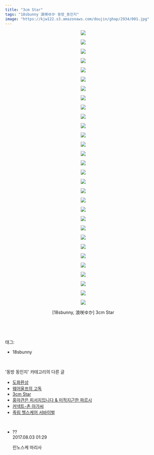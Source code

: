```yaml
---
title: "3cm Star"
tags: "18sbunny 浪咲ゆか 동방_동인지"
image: "https://kjw122.s3.amazonaws.com/doujin/ghap/2934/001.jpg"
---
```

<div class="article">
<p style="text-align: center; clear: none; float: none;"><img src="{{ site.imgserver5 }}/ghap/2934/001.jpg"/></p>
<p style="text-align: center; clear: none; float: none;"><img src="{{ site.imgserver5 }}/ghap/2934/002.jpg"/></p>
<p style="text-align: center; clear: none; float: none;"><img src="{{ site.imgserver5 }}/ghap/2934/003.jpg"/></p>
<p style="text-align: center; clear: none; float: none;"><img src="{{ site.imgserver5 }}/ghap/2934/004.jpg"/></p>
<p style="text-align: center; clear: none; float: none;"><img src="{{ site.imgserver5 }}/ghap/2934/005.jpg"/></p>
<p style="text-align: center; clear: none; float: none;"><img src="{{ site.imgserver5 }}/ghap/2934/006.jpg"/></p>
<p style="text-align: center; clear: none; float: none;"><img src="{{ site.imgserver5 }}/ghap/2934/007.jpg"/></p>
<p style="text-align: center; clear: none; float: none;"><img src="{{ site.imgserver5 }}/ghap/2934/008.jpg"/></p>
<p style="text-align: center; clear: none; float: none;"><img src="{{ site.imgserver5 }}/ghap/2934/009.jpg"/></p>
<p style="text-align: center; clear: none; float: none;"><img src="{{ site.imgserver5 }}/ghap/2934/010.jpg"/></p>
<p style="text-align: center; clear: none; float: none;"><img src="{{ site.imgserver5 }}/ghap/2934/011.jpg"/></p>
<p style="text-align: center; clear: none; float: none;"><img src="{{ site.imgserver5 }}/ghap/2934/012.jpg"/></p>
<p style="text-align: center; clear: none; float: none;"><img src="{{ site.imgserver5 }}/ghap/2934/013.jpg"/></p>
<p style="text-align: center; clear: none; float: none;"><img src="{{ site.imgserver5 }}/ghap/2934/014.jpg"/></p>
<p style="text-align: center; clear: none; float: none;"><img src="{{ site.imgserver5 }}/ghap/2934/015.jpg"/></p>
<p style="text-align: center; clear: none; float: none;"><img src="{{ site.imgserver5 }}/ghap/2934/016.jpg"/></p>
<p style="text-align: center; clear: none; float: none;"><img src="{{ site.imgserver5 }}/ghap/2934/017.jpg"/></p>
<p style="text-align: center; clear: none; float: none;"><img src="{{ site.imgserver5 }}/ghap/2934/018.jpg"/></p>
<p style="text-align: center; clear: none; float: none;"><img src="{{ site.imgserver5 }}/ghap/2934/019.jpg"/></p>
<p style="text-align: center; clear: none; float: none;"><img src="{{ site.imgserver5 }}/ghap/2934/020.jpg"/></p>
<p style="text-align: center; clear: none; float: none;"><img src="{{ site.imgserver5 }}/ghap/2934/021.jpg"/></p>
<p style="text-align: center; clear: none; float: none;"><img src="{{ site.imgserver5 }}/ghap/2934/022.jpg"/></p>
<p style="text-align: center; clear: none; float: none;"><img src="{{ site.imgserver5 }}/ghap/2934/023.jpg"/></p>
<p style="text-align: center; clear: none; float: none;"><img src="{{ site.imgserver5 }}/ghap/2934/024.jpg"/></p>
<p style="text-align: center; clear: none; float: none;"><img src="{{ site.imgserver5 }}/ghap/2934/025.jpg"/></p>
<p style="text-align: center; clear: none; float: none;"><img src="{{ site.imgserver5 }}/ghap/2934/026.jpg"/></p>
<p style="text-align: center; clear: none; float: none;"><img src="{{ site.imgserver5 }}/ghap/2934/027.jpg"/></p>
<p style="text-align: center; clear: none; float: none;"><img src="{{ site.imgserver5 }}/ghap/2934/028.jpg"/></p>
<p style="text-align: center; clear: none; float: none;"><img src="{{ site.imgserver5 }}/ghap/2934/029.jpg"/></p>
<p style="text-align: center; clear: none; float: none;"><img src="{{ site.imgserver5 }}/ghap/2934/030.jpg"/></p>
<p style="text-align: center; clear: none; float: none;">[18sbunny, 浪咲ゆか] 3cm Star</p>
<p><br/></p>
</div><br/>
<div class="tagTrail">
<p>태그: </p>
<ul>
<li>18sbunny</li>
</ul>
</div><br/>
<div class="another">
<p>'동방 동인지' 카테고리의 다른 글</p>
<ul>
<li><a href="/ghap_2944">도화환상</a></li>
<li><a href="/ghap_2941">웨어울프의 고독</a></li>
<li><a href="/ghap_2934">3cm Star</a></li>
<li><a href="/ghap_2930">홍마관은 피서지입니다 &amp; 미적지근한 파르시</a></li>
<li><a href="/ghap_2928">커넥트-촌 아가씨</a></li>
<li><a href="/ghap_2927">죽림 헬스케어 서바이벌</a></li>
</ul>
</div><br/>
<div class="cb_module cb_fluid">
<div class="cb_wrt cb_profile">
<div class="comment">
<ul>
<li class="cb_thumb_off" id="comment15050580">
<div class="cb_comment_area">
<div class="cb_info_area">
<div class="cb_section">
<span class="cb_nick_name">??</span>
</div>
<div class="cb_section">
<span class="cb_date">2017.08.03 01:29 </span>
</div>
</div>
<div class="cb_dsc_comment">
<p class="cb_dsc">
											린노스케 마리사
										</p>
</div>
</div></li>
</ul>
</div>
</div><!-- commentList close -->
</div><br/>
